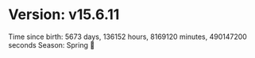 # Version: v15.6.11
Time since birth: 5673 days, 136152 hours, 8169120 minutes, 490147200 seconds
Season: Spring 🌸
